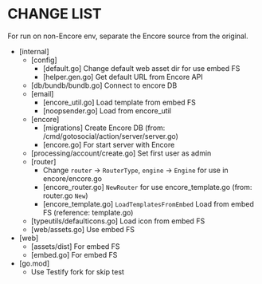 # CHANGE LIST
For run on non-Encore env, separate the Encore source from the original.

- [internal]
  - [config]
    - [default.go] Change default web asset dir for use embed FS
    - [helper.gen.go] Get default URL from Encore API
  - [db/bundb/bundb.go] Connect to encore DB
  - [email]
    - [encore_util.go] Load template from embed FS
    - [noopsender.go] Load from encore_util
  - [encore]
    - [migrations] Create Encore DB (from: /cmd/gotosocial/action/server/server.go)
    - [encore.go] For start server with Encore
  - [processing/account/create.go] Set first user as admin
  - [router]
    - Change `router` -> `RouterType`, `engine` -> `Engine` for use in encore/encore.go
    - [encore_router.go] `NewRouter` for use encore_template.go (from: router.go `New`)
    - [encore_template.go] `LoadTemplatesFromEmbed` Load from embed FS (reference: template.go)
  - [typeutils/defaulticons.go] Load icon from embed FS
  - [web/assets.go] Use embed FS
- [web]
  - [assets/dist] For embed FS
  - [embed.go] For embed FS
- [go.mod]
  - Use Testify fork for skip test
